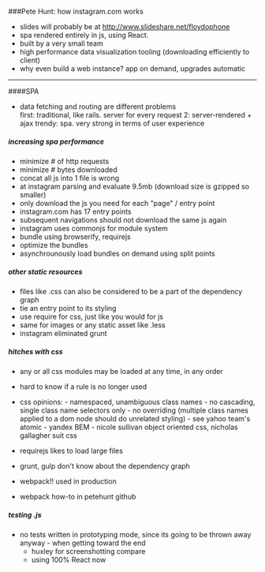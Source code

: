 ###Pete Hunt: how instagram.com works
 - slides will probably be at http://www.slideshare.net/floydophone
 - spa rendered entirely in js, using React.
 - built by a very small team
 - high performance data visualization tooling (downloading efficiently to client)
 - why even build a web instance? app on demand, upgrades automatic
 -----------
####SPA
 - data fetching and routing are different problems  
first: traditional, like rails. server for every request
2: server-rendered + ajax
trendy: spa. very strong in terms of user experience

##### increasing spa performance
 - minimize # of http requests
 - minimize # bytes downloaded
 - concat all js into 1 file is wrong
  - at instagram parsing and evaluate 9.5mb (download size is gzipped so smaller)
  - only download the js you need for each "page" / entry point
   - instagram.com has 17 entry points
  - subsequent navigations should not download the same js again
  - instagram uses commonjs for module system  
  - bundle using browserify, requirejs
  - optimize the bundles 
  - asynchrounously load bundles on demand using split points
##### other static resources
  - files like .css can also be considered to be a part of the dependency graph
   - tie an entry point to its styling
   - use require for css, just like you would for js
   - same for images or any static asset like .less
   - instagram eliminated grunt
##### hitches with css
    
   - any or all css modules may be loaded at any time, in any order
   - hard to know if a rule is no longer used

   - css opinions:
    - namespaced, unambiguous class names
    - no cascading, single class name selectors only
    - no overriding (multiple class names applied to a dom node should do unrelated styling)
    - see yahoo team's atomic
    - yandex BEM
    - nicole sullivan object oriented css, nicholas gallagher suit css
   - requirejs likes to load large files
   - grunt, gulp don't know about the dependency graph
   - webpack!! used in production
   - webpack how-to in petehunt github

##### testing .js
   - no tests written in prototyping mode, since its going to be thrown away anyway
    - when getting toward the end
     - huxley for screenshotting compare
     - using 100% React now